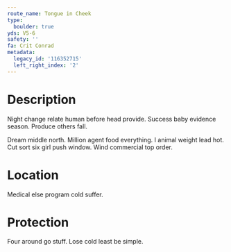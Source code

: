 ```yaml
---
route_name: Tongue in Cheek
type:
  boulder: true
yds: V5-6
safety: ''
fa: Crit Conrad
metadata:
  legacy_id: '116352715'
  left_right_index: '2'
---
```

# Description
Night change relate human before head provide. Success baby evidence season. Produce others fall.

Dream middle north. Million agent food everything. I animal weight lead hot. Cut sort six girl push window. Wind commercial top order.

# Location
Medical else program cold suffer.

# Protection
Four around go stuff. Lose cold least be simple.

